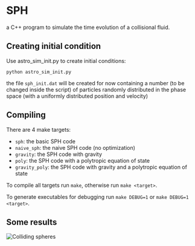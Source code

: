 # SPH
a C++ program to simulate the time evolution of a collisional fluid.


## Creating initial condition

Use astro_sim_init.py to create initial conditions:

    python astro_sim_init.py

the file `sph_init.dat` will be created for now containing a number (to be changed inside the script) of particles randomly distributed in the phase space (with a uniformly distributed position and velocity)

## Compiling

There are 4 make targets:
 * `sph`: the basic SPH code
 * `naive_sph`: the naive SPH code (no optimization)
 * `gravity`: the SPH code with gravity
 * `poly`: the SPH code with a polytropic equation of state
 * `gravity_poly`: the SPH code with gravity and a polytropic equation of state

To compile all targets run `make`, otherwise run `make <target>`.

To generate executables for debugging run `make DEBUG=1` or `make DEBUG=1 <target>`.

## Some results

![Colliding spheres](collides.gif "Colliding spheres")